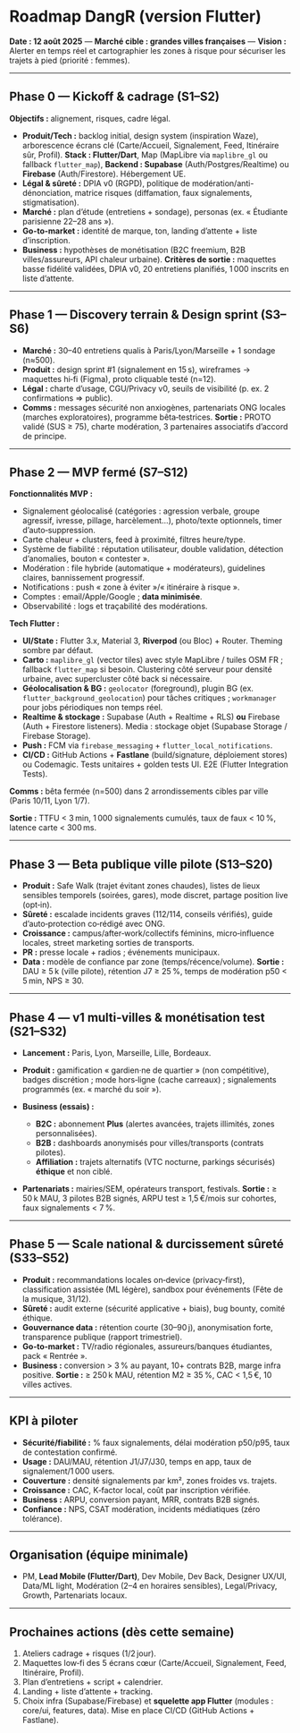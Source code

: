 # Roadmap DangR (version Flutter)

**Date : 12 août 2025** — **Marché cible : grandes villes françaises** — **Vision :** Alerter en temps réel et cartographier les zones à risque pour sécuriser les trajets à pied (priorité : femmes).

---

## Phase 0 — Kickoff & cadrage (S1–S2)

**Objectifs :** alignement, risques, cadre légal.

* **Produit/Tech :** backlog initial, design system (inspiration Waze), arborescence écrans clé (Carte/Accueil, Signalement, Feed, Itinéraire sûr, Profil). **Stack : Flutter/Dart**, Map (MapLibre via `maplibre_gl` ou fallback `flutter_map`), **Backend : Supabase** (Auth/Postgres/Realtime) ou **Firebase** (Auth/Firestore). Hébergement UE.
* **Légal & sûreté :** DPIA v0 (RGPD), politique de modération/anti-dénonciation, matrice risques (diffamation, faux signalements, stigmatisation).
* **Marché :** plan d’étude (entretiens + sondage), personas (ex. « Étudiante parisienne 22–28 ans »).
* **Go-to-market :** identité de marque, ton, landing d’attente + liste d’inscription.
* **Business :** hypothèses de monétisation (B2C freemium, B2B villes/assureurs, API chaleur urbaine).
  **Critères de sortie :** maquettes basse fidélité validées, DPIA v0, 20 entretiens planifiés, 1 000 inscrits en liste d’attente.

---

## Phase 1 — Discovery terrain & Design sprint (S3–S6)

* **Marché :** 30–40 entretiens qualis à Paris/Lyon/Marseille + 1 sondage (n≈500).
* **Produit :** design sprint #1 (signalement en 15 s), wireframes → maquettes hi‑fi (Figma), proto cliquable testé (n=12).
* **Légal :** charte d’usage, CGU/Privacy v0, seuils de visibilité (p. ex. 2 confirmations ⇒ public).
* **Comms :** messages sécurité non anxiogènes, partenariats ONG locales (marches exploratoires), programme bêta‑testrices.
  **Sortie :** PROTO validé (SUS ≥ 75), charte modération, 3 partenaires associatifs d’accord de principe.

---

## Phase 2 — MVP fermé (S7–S12)

**Fonctionnalités MVP :**

* Signalement géolocalisé (catégories : agression verbale, groupe agressif, ivresse, pillage, harcèlement…), photo/texte optionnels, timer d’auto‑suppression.
* Carte chaleur + clusters, feed à proximité, filtres heure/type.
* Système de fiabilité : réputation utilisateur, double validation, détection d’anomalies, bouton « contester ».
* Modération : file hybride (automatique + modérateurs), guidelines claires, bannissement progressif.
* Notifications : push « zone à éviter »/« itinéraire à risque ».
* Comptes : email/Apple/Google ; **data minimisée**.
* Observabilité : logs et traçabilité des modérations.

**Tech Flutter :**

* **UI/State :** Flutter 3.x, Material 3, **Riverpod** (ou Bloc) + Router. Theming sombre par défaut.
* **Carto :** `maplibre_gl` (vector tiles) avec style MapLibre / tuiles OSM FR ; fallback `flutter_map` si besoin. Clustering côté serveur pour densité urbaine, avec supercluster côté back si nécessaire.
* **Géolocalisation & BG :** `geolocator` (foreground), plugin BG (ex. `flutter_background_geolocation`) pour tâches critiques ; `workmanager` pour jobs périodiques non temps réel.
* **Realtime & stockage :** Supabase (Auth + Realtime + RLS) **ou** Firebase (Auth + Firestore listeners). Media : stockage objet (Supabase Storage / Firebase Storage).
* **Push :** FCM via `firebase_messaging` + `flutter_local_notifications`.
* **CI/CD :** GitHub Actions + **Fastlane** (build/signature, déploiement stores) ou Codemagic. Tests unitaires + golden tests UI. E2E (Flutter Integration Tests).

**Comms :** bêta fermée (n=500) dans 2 arrondissements cibles par ville (Paris 10/11, Lyon 1/7).

**Sortie :** TTFU < 3 min, 1 000 signalements cumulés, taux de faux < 10 %, latence carte < 300 ms.

---

## Phase 3 — Beta publique ville pilote (S13–S20)

* **Produit :** Safe Walk (trajet évitant zones chaudes), listes de lieux sensibles temporels (soirées, gares), mode discret, partage position live (opt‑in).
* **Sûreté :** escalade incidents graves (112/114, conseils vérifiés), guide d’auto‑protection co‑rédigé avec ONG.
* **Croissance :** campus/after‑work/collectifs féminins, micro‑influence locales, street marketing sorties de transports.
* **PR :** presse locale + radios ; événements municipaux.
* **Data :** modèle de confiance par zone (temps/récence/volume).
  **Sortie :** DAU ≥ 5 k (ville pilote), rétention J7 ≥ 25 %, temps de modération p50 < 5 min, NPS ≥ 30.

---

## Phase 4 — v1 multi‑villes & monétisation test (S21–S32)

* **Lancement :** Paris, Lyon, Marseille, Lille, Bordeaux.
* **Produit :** gamification « gardien·ne de quartier » (non compétitive), badges discrétion ; mode hors‑ligne (cache carreaux) ; signalements programmés (ex. « marché du soir »).
* **Business (essais) :**

  * **B2C :** abonnement **Plus** (alertes avancées, trajets illimités, zones personnalisées).
  * **B2B :** dashboards anonymisés pour villes/transports (contrats pilotes).
  * **Affiliation :** trajets alternatifs (VTC nocturne, parkings sécurisés) **éthique** et non ciblé.
* **Partenariats :** mairies/SEM, opérateurs transport, festivals.
  **Sortie :** ≥ 50 k MAU, 3 pilotes B2B signés, ARPU test ≥ 1,5 €/mois sur cohortes, faux signalements < 7 %.

---

## Phase 5 — Scale national & durcissement sûreté (S33–S52)

* **Produit :** recommandations locales on‑device (privacy‑first), classification assistée (ML légère), sandbox pour événements (Fête de la musique, 31/12).
* **Sûreté :** audit externe (sécurité applicative + biais), bug bounty, comité éthique.
* **Gouvernance data :** rétention courte (30–90 j), anonymisation forte, transparence publique (rapport trimestriel).
* **Go‑to‑market :** TV/radio régionales, assureurs/banques étudiantes, pack « Rentrée ».
* **Business :** conversion > 3 % au payant, 10+ contrats B2B, marge infra positive.
  **Sortie :** ≥ 250 k MAU, rétention M2 ≥ 35 %, CAC < 1,5 €, 10 villes actives.

---

## KPI à piloter

* **Sécurité/fiabilité :** % faux signalements, délai modération p50/p95, taux de contestation confirmé.
* **Usage :** DAU/MAU, rétention J1/J7/J30, temps en app, taux de signalement/1 000 users.
* **Couverture :** densité signalements par km², zones froides vs. trajets.
* **Croissance :** CAC, K‑factor local, coût par inscription vérifiée.
* **Business :** ARPU, conversion payant, MRR, contrats B2B signés.
* **Confiance :** NPS, CSAT modération, incidents médiatiques (zéro tolérance).

---

## Organisation (équipe minimale)

* PM, **Lead Mobile (Flutter/Dart)**, Dev Mobile, Dev Back, Designer UX/UI, Data/ML light, Modération (2–4 en horaires sensibles), Legal/Privacy, Growth, Partenariats locaux.

---

## Prochaines actions (dès cette semaine)

1. Ateliers cadrage + risques (1/2 jour).
2. Maquettes low‑fi des 5 écrans cœur (Carte/Accueil, Signalement, Feed, Itinéraire, Profil).
3. Plan d’entretiens + script + calendrier.
4. Landing + liste d’attente + tracking.
5. Choix infra (Supabase/Firebase) et **squelette app Flutter** (modules : core/ui, features, data). Mise en place CI/CD (GitHub Actions + Fastlane).
